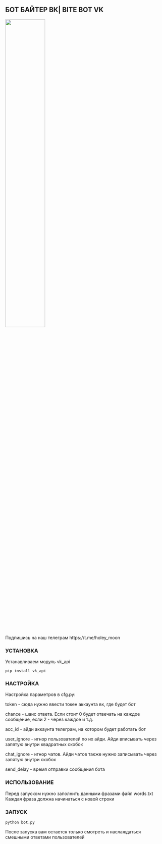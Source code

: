 ## БОТ БАЙТЕР ВК| BITE BOT VK

<picture>
  <img width=50% height=50% alt="" src="https://i.imgur.com/kGGLSwb.jpeg">
</picture>
<br>
Подпишись на наш телеграм https://t.me/holey_moon
<br>

### УСТАНОВКА
Устанавливаем модуль vk_api
```
pip install vk_api
```
### НАСТРОЙКА

Настройка параметров в cfg.py:

token - сюда нужно ввести токен аккаунта вк, где будет бот

chance - шанс ответа. Если стоит 0 будет отвечать на каждое сообщение, если 2 - через каждое и т.д.

acc_id - айди аккаунта телеграм, на котором будет работать бот

user_ignore - игнор пользователей по их айди. Айди вписывать через запятую внутри квадратных скобок

chat_ignore - игнор чатов. Айди чатов также нужно записывать через запятую внутри скобок

send_delay - время отправки сообщения бота

### ИСПОЛЬЗОВАНИЕ
Перед запуском нужно заполнить данными фразами файл words.txt
Каждая фраза должна начинаться с новой строки

### ЗАПУСК
```
python bot.py
```
После запуска вам остается только смотреть и наслаждаться смешными ответами пользователей
